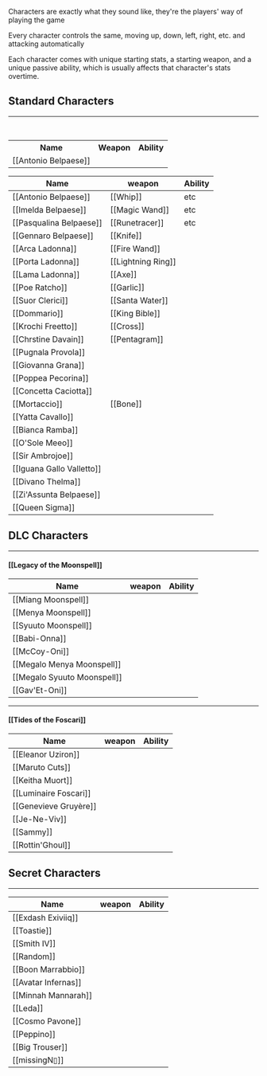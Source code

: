 Characters are exactly what they sound like, they're the players' way of playing the game

Every character controls the same, moving up, down, left, right, etc. and attacking automatically

Each character comes with unique starting stats, a starting weapon, and a unique passive ability, which is usually affects that character's stats overtime.

## Standard Characters
---
<table>  
  <tr>  
    <th>Name</th>  
    <th>Weapon</th>  
    <th>Ability</th>  
  </tr>  
  <tr>  
    <td> [[Antonio Belpaese]] </td>  
  </tr>
</table>

Name|weapon|Ability
-|-|-
[[Antonio Belpaese]]|[[Whip]]|etc
[[Imelda Belpaese]]|[[Magic Wand]]|etc
[[Pasqualina Belpaese]]|[[Runetracer]]|etc
[[Gennaro Belpaese]]|[[Knife]]
[[Arca Ladonna]]|[[Fire Wand]]
[[Porta Ladonna]]|[[Lightning Ring]]
[[Lama Ladonna]]|[[Axe]]
[[Poe Ratcho]]|[[Garlic]]
[[Suor Clerici]]|[[Santa Water]]
[[Dommario]]|[[King Bible]]
[[Krochi Freetto]]|[[Cross]]
[[Chrstine Davain]]|[[Pentagram]]
[[Pugnala Provola]]|
[[Giovanna Grana]]|
[[Poppea Pecorina]]|
[[Concetta Caciotta]]|
[[Mortaccio]]|[[Bone]]|
[[Yatta Cavallo]]|
[[Bianca Ramba]]|
[[O'Sole Meeo]]|
[[Sir Ambrojoe]]|
[[Iguana Gallo Valletto]]|
[[Divano Thelma]]|
[[Zi'Assunta Belpaese]]|
[[Queen Sigma]]|

## DLC Characters
---
#### [[Legacy of the Moonspell]]
Name|weapon|Ability
-|-|-
[[Miang Moonspell]]|
[[Menya Moonspell]]|
[[Syuuto Moonspell]]|
[[Babi-Onna]]|
[[McCoy-Oni]]|
[[Megalo Menya Moonspell]]|
[[Megalo Syuuto Moonspell]]|
[[Gav'Et-Oni]]|

---
#### [[Tides of the Foscari]]
Name|weapon|Ability
-|-|-
[[Eleanor Uziron]]|
[[Maruto Cuts]]|
[[Keitha Muort]]|
[[Luminaire Foscari]]|
[[Genevieve Gruyère]]|
[[Je-Ne-Viv]]|
[[Sammy]]|
[[Rottin'Ghoul]]|

## Secret Characters
---
Name|weapon|Ability
-|-|-
[[Exdash Exiviiq]]|
[[Toastie]]|
[[Smith IV]]|
[[Random]]|
[[Boon Marrabbio]]|
[[Avatar Infernas]]|
[[Minnah Mannarah]]|
[[Leda]]|
[[Cosmo Pavone]]|
[[Peppino]]|
[[Big Trouser]]|
[[missingN▯]]|
